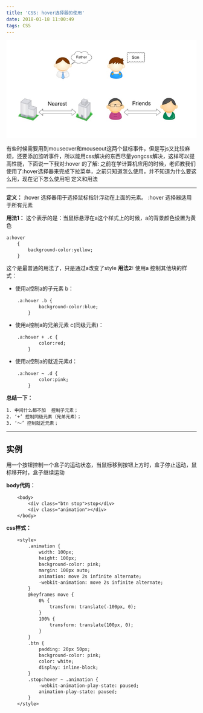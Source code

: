```yaml
---
title: 'CSS: hover选择器的使用'
date: 2018-01-18 11:00:49
tags: CSS
---
```


![hover使用方法][1]


  [1]: /photos/CSS/css.png

有些时候需要用到mouseover和mouseout这两个鼠标事件，但是写js又比较麻烦，还要添加监听事件，所以能用css解决的东西尽量yongcss解决，这样可以提高性能，下面说一下我对:hover 的了解:
之前在学计算机应用的时候，老师教我们使用了:hover选择器来完成下拉菜单，之前只知道怎么使用，并不知道为什么要这么用，现在记下怎么使用吧
定义和用法

<!--more-->

--------
**定义：**
:hover 选择器用于选择鼠标指针浮动在上面的元素。
:hover 选择器适用于所有元素

**用法1：**
这个表示的是：当鼠标悬浮在a这个样式上的时候，a的背景颜色设置为黄色

```
a:hover
    { 
        background-color:yellow;
    }
```

这个是最普通的用法了，只是通过a改变了style
**用法2:**
使用a 控制其他块的样式：

 - 使用a控制a的子元素 b：

```
    .a:hover .b {
            background-color:blue;
        }
```
 - 使用a控制a的兄弟元素 c(同级元素)：
 
```
    .a:hover + .c {
            color:red;
        }
```
 - 使用a控制a的就近元素d：

```
    .a:hover ~ .d {
            color:pink;
        }
```
 **总结一下：**

    1. 中间什么都不加  控制子元素；
    2. ‘+’ 控制同级元素（兄弟元素）；
    3. ‘～’ 控制就近元素；
    
----------
## 实例 ##

用一个按钮控制一个盒子的运动状态，当鼠标移到按钮上方时，盒子停止运动，鼠标移开时，盒子继续运动
    
**body代码：**

```
    <body>
        <div class="btn stop">stop</div>
        <div class="animation"></div>
    </body>
```
**css样式：**
```
    <style>
        .animation {
            width: 100px;
            height: 100px;
            background-color: pink;
            margin: 100px auto;
            animation: move 2s infinite alternate;
            -webkit-animation: move 2s infinite alternate;
        }
        @keyframes move {
            0% {
                transform: translate(-100px, 0);
            }
            100% {
                transform: translate(100px, 0);
            }
        }
        .btn {
            padding: 20px 50px;
            background-color: pink;
            color: white;
            display: inline-block;
        }
        .stop:hover ~ .animation {
            -webkit-animation-play-state: paused;
            animation-play-state: paused;
        }
    </style>
```
